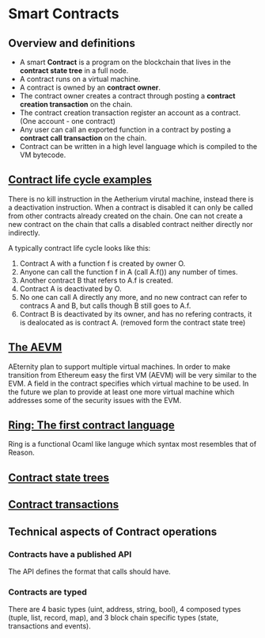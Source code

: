 # Smart Contracts

## Overview and definitions

- A smart **Contract** is a program on the blockchain that lives in the **contract state tree** in a full node.
- A contract runs on a virtual machine.
- A contract is owned by an **contract owner**.
- The contract owner creates a contract through posting a **contract creation transaction** on the chain.
- The contract creation transaction register an account as a contract. (One account - one contract)
- Any user can call an exported function in a contract by posting a  **contract call transaction** on the chain.
- Contract can be written in a high level language which is compiled to the VM bytecode.

## [Contract life cycle examples](./contract_life_cycle.md)

There is no kill instruction in the Aetherium virutal machine, instead there is a deactivation instruction.
When a contract is disabled it can only be called from other contracts already created on the chain.
One can not create a new contract on the chain that calls a disabled contract neither directly nor indirectly.

A typically contract life cycle looks like this:
1. Contract A with a function f is created by owner O.
2. Anyone can call the function f in A (call A.f()) any number of times.
3. Another contract B that refers to A.f is created.
4. Contract A is deactivated by O.
5. No one can call A directly any more, and no new contract can refer to contracs A and B, but calls though B still goes to A.f.
6. Contract B is deactivated by its owner, and has no refering contracts, it is dealocated as is contract A. (removed form the contract state tree)

## [The AEVM](./aevm.md)

AEternity plan to support multiple virtual machines.
In order to make transition from Ethereum easy the first VM (AEVM) will be very similar to the EVM.
A field in the contract specifies which virtual machine to be used.
In the future we plan to provide at least one more virtual machine which addresses some of the
security issues with the EVM.

## [Ring: The first contract language](./ring.md)

Ring is a functional Ocaml like languge which syntax most resembles that of Reason.

## [Contract state trees](./contract_state_tree.md)


## [Contract transactions](./contract_transactions.md)

## Technical aspects of Contract operations

### Contracts have a published API

The API defines the format that calls should have.

### Contracts are typed

There are 4 basic types (uint, address, string, bool), 4 composed types (tuple, list, record, map), and 3 block chain specific types (state, transactions and events).


